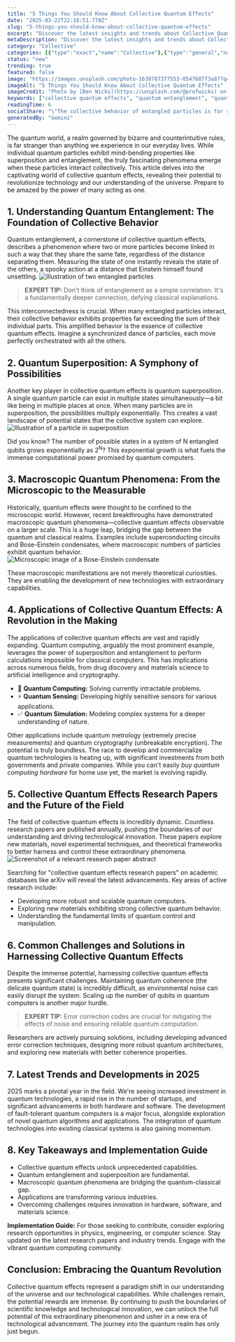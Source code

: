 ```yaml
---
title: "5 Things You Should Know About Collective Quantum Effects"
date: "2025-03-22T22:18:51.778Z"
slug: "5-things-you-should-know-about-collective-quantum-effects"
excerpt: "Discover the latest insights and trends about Collective Quantum Effects. This comprehensive guide covers everything you need to know about Collective Quantum Effects in 2025."
metaDescription: "Discover the latest insights and trends about Collective Quantum Effects. This comprehensive guide covers everything you need to know about Collective Quan..."
category: "Collective"
categories: [{"type":"exact","name":"Collective"},{"type":"general","name":"Physics"},{"type":"medium","name":"Quantum Optics"},{"type":"specific","name":"Superfluidity"},{"type":"niche","name":"Bose-Einstein Condensates"}]
status: "new"
trending: true
featured: false
image: "https://images.unsplash.com/photo-1638787377553-0547687f3a87?q=85&w=1200&fit=max&fm=webp&auto=compress"
imageAlt: "5 Things You Should Know About Collective Quantum Effects"
imageCredit: "Photo by [Ben Wicks](https://unsplash.com/@profwicks) on Unsplash"
keywords: ["collective quantum effects", "quantum entanglement", "quantum superposition", "macroscopic quantum phenomena", "collective quantum phenomena applications", "buy quantum computing hardware", "quantum computing collective effects", "understanding collective quantum behavior", "collective quantum effects research papers", "applications of collective quantum effects"]
readingTime: 6
socialShare: "\"The collective behavior of entangled particles is far stranger than the sum of its parts—a symphony of possibilities shaping the future of technology.\""
generatedBy: "Gemini"
---
```




The quantum world, a realm governed by bizarre and counterintuitive rules, is far stranger than anything we experience in our everyday lives. While individual quantum particles exhibit mind-bending properties like superposition and entanglement, the truly fascinating phenomena emerge when these particles interact collectively.  This article delves into the captivating world of collective quantum effects, revealing their potential to revolutionize technology and our understanding of the universe.  Prepare to be amazed by the power of many acting as one.

## 1. Understanding Quantum Entanglement: The Foundation of Collective Behavior

Quantum entanglement, a cornerstone of collective quantum effects, describes a phenomenon where two or more particles become linked in such a way that they share the same fate, regardless of the distance separating them.  Measuring the state of one instantly reveals the state of the others, a spooky action at a distance that Einstein himself found unsettling. ![Illustration of two entangled particles](https://images.unsplash.com/photo-1495711015780-fd46fc6b852d?q=85&w=1200&fit=max&fm=webp&auto=compress)

> **EXPERT TIP:**  Don't think of entanglement as a simple correlation.  It's a fundamentally deeper connection, defying classical explanations.

This interconnectedness is crucial. When many entangled particles interact, their collective behavior exhibits properties far exceeding the sum of their individual parts. This amplified behavior is the essence of collective quantum effects.  Imagine a synchronized dance of particles, each move perfectly orchestrated with all the others.

## 2. Quantum Superposition: A Symphony of Possibilities

Another key player in collective quantum effects is quantum superposition.  A single quantum particle can exist in multiple states simultaneously—a bit like being in multiple places at once.  When many particles are in superposition, the possibilities multiply exponentially. This creates a vast landscape of potential states that the collective system can explore. ![Illustration of a particle in superposition](https://images.unsplash.com/photo-1532916123995-50bad0fc528e?q=85&w=1200&fit=max&fm=webp&auto=compress)

Did you know? The number of possible states in a system of N entangled qubits grows exponentially as 2<sup>N</sup>? This exponential growth is what fuels the immense computational power promised by quantum computers.

## 3. Macroscopic Quantum Phenomena: From the Microscopic to the Measurable

Historically, quantum effects were thought to be confined to the microscopic world. However, recent breakthroughs have demonstrated macroscopic quantum phenomena—collective quantum effects observable on a larger scale. This is a huge leap, bridging the gap between the quantum and classical realms.  Examples include superconducting circuits and Bose-Einstein condensates, where macroscopic numbers of particles exhibit quantum behavior. ![Microscopic image of a Bose-Einstein condensate](https://images.unsplash.com/photo-1491438590914-bc09fcaaf77a?q=85&w=1200&fit=max&fm=webp&auto=compress)

These macroscopic manifestations are not merely theoretical curiosities. They are enabling the development of new technologies with extraordinary capabilities.

## 4. Applications of Collective Quantum Effects: A Revolution in the Making

The applications of collective quantum effects are vast and rapidly expanding.  Quantum computing, arguably the most prominent example, leverages the power of superposition and entanglement to perform calculations impossible for classical computers.  This has implications across numerous fields, from drug discovery and materials science to artificial intelligence and cryptography.

* 🔑 **Quantum Computing:** Solving currently intractable problems.
* ⚡ **Quantum Sensing:**  Developing highly sensitive sensors for various applications.
* ✅ **Quantum Simulation:** Modeling complex systems for a deeper understanding of nature.

Other applications include quantum metrology (extremely precise measurements) and quantum cryptography (unbreakable encryption).  The potential is truly boundless.  The race to develop and commercialize quantum technologies is heating up, with significant investments from both governments and private companies. While you can't easily *buy quantum computing hardware* for home use yet, the market is evolving rapidly.

## 5.  Collective Quantum Effects Research Papers and the Future of the Field

The field of collective quantum effects is incredibly dynamic.  Countless research papers are published annually, pushing the boundaries of our understanding and driving technological innovation.  These papers explore new materials, novel experimental techniques, and theoretical frameworks to better harness and control these extraordinary phenomena.  ![Screenshot of a relevant research paper abstract](https://images.unsplash.com/photo-1651955784685-f969100bfc25?q=85&w=1200&fit=max&fm=webp&auto=compress)

Searching for "collective quantum effects research papers" on academic databases like arXiv will reveal the latest advancements.  Key areas of active research include:

*  Developing more robust and scalable quantum computers.
*  Exploring new materials exhibiting strong collective quantum behavior.
*  Understanding the fundamental limits of quantum control and manipulation.

## 6. Common Challenges and Solutions in Harnessing Collective Quantum Effects

Despite the immense potential, harnessing collective quantum effects presents significant challenges.  Maintaining quantum coherence (the delicate quantum state) is incredibly difficult, as environmental noise can easily disrupt the system.  Scaling up the number of qubits in quantum computers is another major hurdle.

> **EXPERT TIP:**  Error correction codes are crucial for mitigating the effects of noise and ensuring reliable quantum computation.

Researchers are actively pursuing solutions, including developing advanced error correction techniques, designing more robust quantum architectures, and exploring new materials with better coherence properties.

## 7.  Latest Trends and Developments in 2025

2025 marks a pivotal year in the field.  We're seeing increased investment in quantum technologies, a rapid rise in the number of startups, and significant advancements in both hardware and software.  The development of fault-tolerant quantum computers is a major focus, alongside exploration of novel quantum algorithms and applications.  The integration of quantum technologies into existing classical systems is also gaining momentum.

## 8. Key Takeaways and Implementation Guide

* Collective quantum effects unlock unprecedented capabilities.
* Quantum entanglement and superposition are fundamental.
* Macroscopic quantum phenomena are bridging the quantum-classical gap.
* Applications are transforming various industries.
* Overcoming challenges requires innovation in hardware, software, and materials science.

**Implementation Guide:**  For those seeking to contribute, consider exploring research opportunities in physics, engineering, or computer science.  Stay updated on the latest research papers and industry trends.  Engage with the vibrant quantum computing community.

## Conclusion: Embracing the Quantum Revolution

Collective quantum effects represent a paradigm shift in our understanding of the universe and our technological capabilities.  While challenges remain, the potential rewards are immense.  By continuing to push the boundaries of scientific knowledge and technological innovation, we can unlock the full potential of this extraordinary phenomenon and usher in a new era of technological advancement.  The journey into the quantum realm has only just begun.

